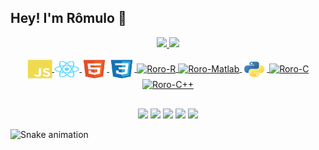 ## Hey! I'm Rômulo 👋

<!--
**romulovalle/romulovalle** is a ✨ _special_ ✨ repository because its `README.md` (this file) appears on your GitHub profile.

Here are some ideas to get you started:

- 🔭 I’m currently working on ...
- 🌱 I’m currently learning ...
- 👯 I’m looking to collaborate on ...
- 🤔 I’m looking for help with ...
- 💬 Ask me about ...
- 📫 How to reach me: ...
- 😄 Pronouns: ...
- ⚡ Fun fact: ...
-->

<div align="center">
  <a href="https://github.com/romulovalle">
  <img height="160em" src="https://github-readme-stats.vercel.app/api?username=romulovalle&show_icons=true&theme=dark&include_all_commits=true&count_private=true&hide=stars"/>
  <img height="160em" src="https://github-readme-stats.vercel.app/api/top-langs/?username=romulovalle&layout=compact&langs_count=7&theme=dark"/>
</div>
  
 <div align="center" style="display: inline_block"><br>
  <img align="center" alt="Roro-Js" height="30" width="40" src="https://raw.githubusercontent.com/devicons/devicon/master/icons/javascript/javascript-plain.svg">
  <img align="center" alt="Roro-React" height="30" width="40" src="https://raw.githubusercontent.com/devicons/devicon/master/icons/react/react-original.svg">
  <img align="center" alt="Roro-HTML" height="30" width="40" src="https://raw.githubusercontent.com/devicons/devicon/master/icons/html5/html5-original.svg">
  <img align="center" alt="Roro-CSS" height="30" width="40" src="https://raw.githubusercontent.com/devicons/devicon/master/icons/css3/css3-original.svg">
  <img align="center" alt="Roro-R" height="30" width="40" src="https://cdn.jsdelivr.net/gh/devicons/devicon/icons/rstudio/rstudio-original.svg">
   <img align="center" alt="Roro-Matlab" height="30" width="40" src="https://cdn.jsdelivr.net/gh/devicons/devicon/icons/matlab/matlab-original.svg">
  <img align="center" alt="Roro-Python" height="30" width="40" src="https://raw.githubusercontent.com/devicons/devicon/master/icons/python/python-original.svg">
  <img align="center" alt="Roro-C" height="30" width="40" src="https://cdn.jsdelivr.net/gh/devicons/devicon/icons/c/c-original.svg">
  <img align="center" alt="Roro-C++" height="30" width="40" src="https://cdn.jsdelivr.net/gh/devicons/devicon/icons/cplusplus/cplusplus-original.svg">
</div>
  
  ##
  <div align="center">
  <a href="https://api.whatsapp.com/send?phone=5524992385237&text=Hey!%20I%20will%20read%20your%20message%20and%20return%20to%20you%20asap!" target="_blank"><img src="https://img.shields.io/badge/WhatsApp-25D366?style=for-the-badge&logo=whatsapp&logoColor=white" target="_blank"></a>
  <a href="https://twitter.com/romulovall" target="_blank"><img src="https://img.shields.io/badge/Twitter-1DA1F2?style=for-the-badge&logo=twitter&logoColor=white" target="_blank"></a>
 <a href="https://discord.gg/pwyteBfj" target="_blank"><img src="https://img.shields.io/badge/Discord-7289DA?style=for-the-badge&logo=discord&logoColor=white" target="_blank"></a> 
  <a href = "mailto:romulo.valle@engenharia.ufjf.br"><img src="https://img.shields.io/badge/Gmail-D14836?style=for-the-badge&logo=gmail&logoColor=white" target="_blank"></a>
  <a href="https://www.linkedin.com/in/romulovalle/" target="_blank"><img src="https://img.shields.io/badge/-LinkedIn-%230077B5?style=for-the-badge&logo=linkedin&logoColor=white" target="_blank"></a>   
  </div>
  
   ![Snake animation](https://github.com/romulovalle/romulovalle/blob/output/github-contribution-grid-snake.svg)
  
  
